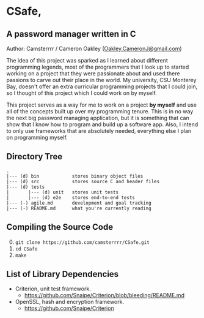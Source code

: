 # CSafe, 

## A password manager written in C

Author: Camsterrrr / Cameron Oakley (Oakley.CameronJ@gmail.com)

The idea of this project was sparked as I learned about different programming legends, most of the programmers that I look up to started working on a project that they were passionate about and used there passions to carve out their place in the world. My university, CSU Monterey Bay, doesn't offer an extra curricular programming projects that I could join, so I thought of this project which I could work on by myself. 

This project serves as a way for me to work on a project **by myself** and use all of the concepts built up over my programming tenure. This is in no way the next big password managing application, but it is something that can show that I know how to program and build up a software app. Also, I intend to only use frameworks that are absolutely needed, everything else I plan on programming myself.

## Directory Tree

```
.
|--- (d) bin			stores binary object files
|--- (d) src 			stores source C and header files
|--- (d) tests
|		|--- (d) unit 	stores unit tests
|		|--- (d) e2e 	stores end-to-end tests
|--- (-) agile.md  		development and goal tracking
|--- (-) README.md		what you're currently reading

```

## Compiling the Source Code

0. `git clone https://github.com/camsterrrr/CSafe.git`
1. `cd CSafe`
2. `make`

## List of Library Dependencies

- Criterion, unit test framework.
	- https://github.com/Snaipe/Criterion/blob/bleeding/README.md
- OpenSSL, hash and encryption framework.
	- https://github.com/Snaipe/Criterion

